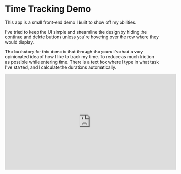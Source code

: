 # Time Tracking Demo

This app is a small front-end demo I built to show off my abilities.

I've tried to keep the UI simple and streamline the design by hiding the continue and delete buttons unless you're hovering over the row where they would display.

The backstory for this demo is that through the years I've had a very opinionated idea of how I like to track my time.  To reduce as much friction as possible while entering time. There is a text box where I type in what task I've started, and I calculate the durations automatically.

<iframe width="560" height="315" src="https://www.youtube.com/embed/BJqPnU21M6E" frameborder="0" allow="autoplay; encrypted-media" allowfullscreen></iframe>
